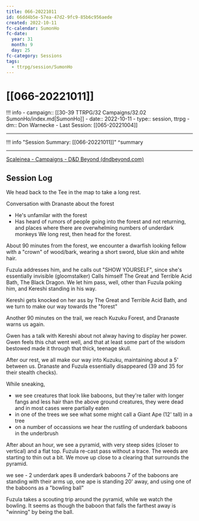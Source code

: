 ```yaml
---
title: 066-20221011
id: 66dd4b5e-57ea-47d2-9fc9-85b6c956aede
created: 2022-10-11
fc-calendar: SumonHo
fc-date:
  year: 31
  month: 9
  day: 25
fc-category: Sessions
tags:
  - ttrpg/session/SumonHo
---
```


# [[066-20221011]]

!!! info
    - campaign:: [[30-39 TTRPG/32 Campaigns/32.02 SumonHo/index.md|SumonHo]]
    - date:: 2022-10-11
    - type:: session, ttrpg
    - dm:: Don Warnecke
    - Last Session: [[065-20221004]]

---

!!! info "Session Summary: [[066-20221011]]"
    ^summary

---

[Scaleinea - Campaigns - D&D Beyond (dndbeyond.com)](https://www.dndbeyond.com/campaigns/739832)

## Session Log

We head back to the Tee in the map to take a long rest.

Conversation with Dranaste about the forest
- He's unfamilar with the forest
- Has heard of rumors of people going into the forest and not returning, and places where there are overwhelming numbers of underdark monkeys
We long rest, then head for the forest.

About 90 minutes from the forest, we encounter a dwarfish looking fellow with a "crown" of wood/bark, wearing a short sword, blue skin and white hair.

Fuzula addresses him, and he calls out "SHOW YOURSELF", since she's essentially invisible (gloomstalker)
Calls himself The Great and Terrible Acid Bath, The Black Dragon. We let him pass, well, other than Fuzula poking him, and Kereshi standing in his way.

Kereshi gets knocked on her ass by The Great and Terrible Acid Bath, and we turn to make our way towards the "forest"

Another 90 minutes on the trail, we reach Kuzuku Forest, and Dranaste warns us again.

Gwen has a talk with Kereshi about not alway having to display her power. Gwen feels this chat went well, and that at least some part of the wisdom bestowed made it through that thick, teenage skull.

After our rest, we all make our way into Kuzuku, maintaining about a 5' between us. Dranaste and Fuzula essentially disappeared (39 and 35 for their stealth checks). 

While sneaking,
- we see creatures that look like baboons, but they're taller with longer fangs and less hair than the above ground creatures, they were dead and in most cases were partially eaten
- in one of the trees we see what some might call a Giant Ape (12' tall) in a tree
- on a number of occassions we hear the rustling of underdark baboons in the underbrush

After about an hour, we see a pyramid, with very steep sides (closer to vertical) and a flat top. Fuzula re-cast pass without a trace. The weeds are starting to thin out a bit. We move up close to a clearing that surrounds the pyramid.

we see -
2 underdark apes
8 underdark baboons
7 of the baboons are standing with their arms up, one ape is standing 20' away, and using one of the baboons as a "bowling ball"

Fuzula takes a scouting trip around the pyramid, while we watch the bowling. It seems as though the baboon that falls the farthest away is "winning" by being the ball.
